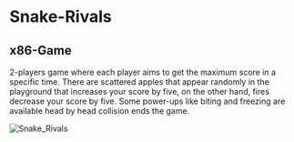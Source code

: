 # Snake-Rivals
## x86-Game
2-players game where each player aims to get the maximum score in a specific time.
There are scattered apples that appear randomly in the playground that increases your score by five, on the other hand, fires decrease your score by five. Some power-ups like biting and freezing are available 
head by head collision ends the game.

![Snake_Rivals](https://user-images.githubusercontent.com/62077516/103485403-a3cbb380-4dfe-11eb-98be-47b1d290bd10.png)

